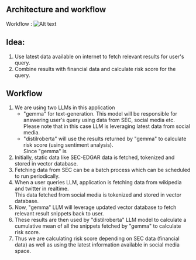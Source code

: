 ## Architecture and workflow

Workflow : 
![Alt text](https://cdn-lfs-us-1.hf.co/repos/13/3d/133d8ca2460bf82ba2bdbe928d91a6c780364a6d0cf9005087db081cca492c02/ed22547b1538ea4fd18ea26777e14d9f7e51b3388b34d3cadf165cc37a7f63e0?response-content-disposition=inline%3B+filename*%3DUTF-8%27%27RAG_workflow.png%3B+filename%3D%22RAG_workflow.png%22%3B&response-content-type=image%2Fpng&Expires=1742993952&Policy=eyJTdGF0ZW1lbnQiOlt7IkNvbmRpdGlvbiI6eyJEYXRlTGVzc1RoYW4iOnsiQVdTOkVwb2NoVGltZSI6MTc0Mjk5Mzk1Mn19LCJSZXNvdXJjZSI6Imh0dHBzOi8vY2RuLWxmcy11cy0xLmhmLmNvL3JlcG9zLzEzLzNkLzEzM2Q4Y2EyNDYwYmY4MmJhMmJkYmU5MjhkOTFhNmM3ODAzNjRhNmQwY2Y5MDA1MDg3ZGIwODFjY2E0OTJjMDIvZWQyMjU0N2IxNTM4ZWE0ZmQxOGVhMjY3NzdlMTRkOWY3ZTUxYjMzODhiMzRkM2NhZGYxNjVjYzM3YTdmNjNlMD9yZXNwb25zZS1jb250ZW50LWRpc3Bvc2l0aW9uPSomcmVzcG9uc2UtY29udGVudC10eXBlPSoifV19&Signature=iWCs2ogL7nMxBP9zfKQgnRYZi9-KNd9lksrztM8c9s7yJBAEl6RKpdv9ButJKGmS932TJkPrNOZGqcRZPusHbqGprf2QCDaCIkFF0RW8MUgLfTNX%7EfBb3%7EpKSwmTvCQULsAaJy0UXojouqMSxSQUVOtEIReeotMU2KZ05NcajX8eDBg0LXgzLoh37qlwXBqMbQXv61-rnYtULSDHO5PfkksfWY2bFE1FNORLCWRmXTzEm6BiAn29Ao0cXla5mrX9Z9sCYMTP3SJV2%7EBBctluV8rBVKaSgOuC9%7EXv3QicOgB%7EoWUa7FZKHUGlEX49xYXVe7kO5NXALikv7fXNrTOgbA__&Key-Pair-Id=K24J24Z295AEI9 "RAG flow")

## Idea: 
   1. Use latest data available on internet to fetch relevant results for user's query.
   2. Combine results with financial data and calculate risk score for the query.

## Workflow
1. We are using two LLMs in this application
   - "gemma" for text-generation. This model will be responsible for answering user's query using data from SEC, social media etc.\
     Please note that in this case LLM is leveraging latest data from social media.
   - "distilroberta" will use the results returned by "gemma" to calculate risk score (using sentiment analysis).\
      Since "gemma" is 
3. Initially, static data like SEC-EDGAR data is fetched, tokenized and stored in vector database.
4. Fetching data from SEC can be a batch process which can be scheduled to run periodically.
5. When a user queries LLM, application is fetching data from wikipedia and twitter in realtime. \
   This data fetched from social media is tokenized and stored in vector database.
6. Now, "gemma" LLM will leverage updated vector database to fetch relevant result snippets back to user.
7. These results are then used by "distilroberta" LLM model to calculate a cumulative mean of all the snippets fetched by "gemma" to calculate risk score.
8. Thus we are calculating risk score depending on SEC data (financial data) as well as using the latest information available in social media space.
